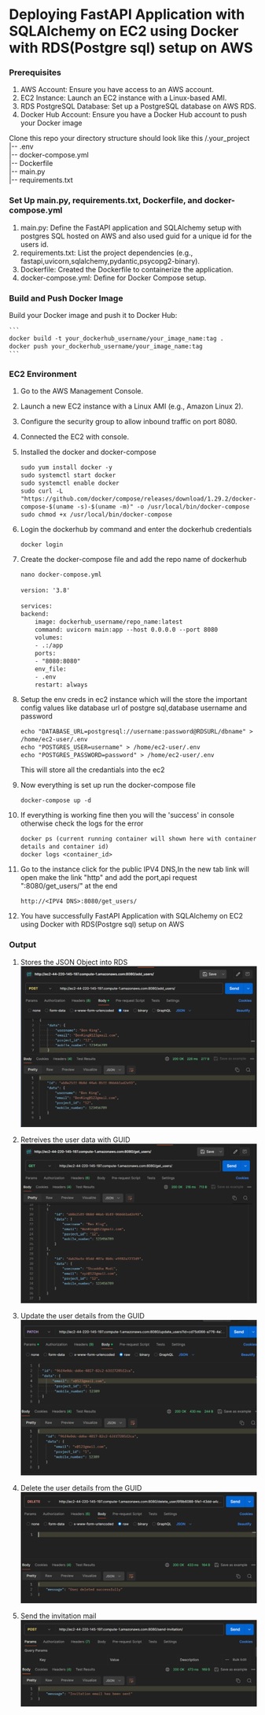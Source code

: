 # Deploying FastAPI Application with SQLAlchemy on EC2 using Docker with RDS(Postgre sql) setup on AWS

### Prerequisites
1. AWS Account: Ensure you have access to an AWS account.
2. EC2 Instance: Launch an EC2 instance with a Linux-based AMI.
3. RDS PostgreSQL Database: Set up a PostgreSQL database on AWS RDS.
4. Docker Hub Account: Ensure you have a Docker Hub account to push your Docker image

Clone this repo your directory structure should look like this 
  /.your_project \
|-- .env \
|-- docker-compose.yml \
|-- Dockerfile \
|-- main.py \
|-- requirements.txt 

### Set Up main.py, requirements.txt, Dockerfile, and docker-compose.yml
1. main.py: Define the FastAPI application and SQLAlchemy setup with postgres SQL hosted on AWS and also used guid for a unique id for the users id.
2. requirements.txt: List the project dependencies (e.g., fastapi,uvicorn,sqlalchemy,pydantic,psycopg2-binary).
3. Dockerfile: Created the Dockerfile to containerize the application.
4. docker-compose.yml: Define for Docker Compose setup.

### Build and Push Docker Image
Build your Docker image and push it to Docker Hub:

    ```
    docker build -t your_dockerhub_username/your_image_name:tag .
    docker push your_dockerhub_username/your_image_name:tag
    ```

### EC2 Environment

1. Go to the AWS Management Console.
2. Launch a new EC2 instance with a Linux AMI (e.g., Amazon Linux 2).
3. Configure the security group to allow inbound traffic on port 8080.
4. Connected the EC2 with console.
5. Installed the docker and docker-compose 
    ```
    sudo yum install docker -y
    sudo systemctl start docker
    sudo systemctl enable docker
    sudo curl -L "https://github.com/docker/compose/releases/download/1.29.2/docker-compose-$(uname -s)-$(uname -m)" -o /usr/local/bin/docker-compose
    sudo chmod +x /usr/local/bin/docker-compose
    ```
6. Login the dockerhub by command and enter the dockerhub credentials
    ```
    docker login
    ```
7. Create the docker-compose file and add the repo name of dockerhub 
    ```
    nano docker-compose.yml

    version: '3.8'

    services:
    backend:
        image: dockerhub_username/repo_name:latest  
        command: uvicorn main:app --host 0.0.0.0 --port 8080
        volumes:
        - .:/app  
        ports:
        - "8080:8080"
        env_file:
        - .env
        restart: always

8. Setup the env creds in ec2 instance which will the store the important config values like database url of postgre sql,database username and password
    ```
    echo "DATABASE_URL=postgresql://username:password@RDSURL/dbname" > /home/ec2-user/.env
    echo "POSTGRES_USER=username" > /home/ec2-user/.env
    echo "POSTGRES_PASSWORD=password" > /home/ec2-user/.env
    ```
    This will store all the credantials into the ec2

9. Now everything is set up run the docker-compose file 
    ```
    docker-compose up -d
    ```

10. If everything is working fine then you will the 'success' in console otherwise check the logs for the error 
    ```
    docker ps (current running container will shown here with container details and container id)
    docker logs <container_id>
    ```

11. Go to the instance click for the public IPV4 DNS,In the new tab link will open make the link "http" and add the port,api request ":8080/get_users/" at the end
    ```
    http://<IPV4 DNS>:8080/get_users/
    ```

12. You have successfully FastAPI Application with SQLAlchemy on EC2 using Docker with RDS(Postgre sql) setup on AWS

    
### Output
1. Stores the JSON Object into RDS
![alt text](adduser.png)

2. Retreives the user data with GUID  
![alt text](getalluser.png)

3. Update the user details from the GUID 
![alt text](patch.png)

4. Delete the user details from the GUID
![alt text](delete.png)

4. Send the invitation mail
![alt text](send-invitation.png)